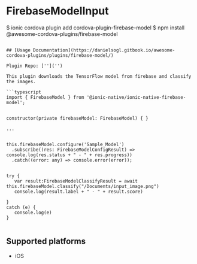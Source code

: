 # FirebaseModelInput

$ ionic cordova plugin add cordova-plugin-firebase-model
$ npm install @awesome-cordova-plugins/firebase-model
```

## [Usage Documentation](https://danielsogl.gitbook.io/awesome-cordova-plugins/plugins/firebase-model/)

Plugin Repo: ['']('')

This plugin downloads the TensorFlow model from firebase and classify the images.

```typescript
import { FirebaseModel } from '@ionic-native/ionic-native-firebase-model';


constructor(private firebaseModel: FirebaseModel) { }

...


this.firebaseModel.configure('Sample_Model')
  .subscribe((res: FirebaseModelConfigResult) => console.log(res.status + " - " + res.progress))
  .catch((error: any) => console.error(error));


try {
   var result:FirebaseModelClassifyResult = await this.firebaseModel.classify("/Documents/input_image.png")
   console.log(result.label + " - " + result.score)

}
catch (e) {
   console.log(e)
}


```

## Supported platforms

- iOS
  


